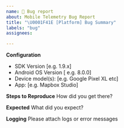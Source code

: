 ```yaml
---
name: 🐞 Bug report
about: Mobile Telemetry Bug Report
title: "\U0001F41E [Platform] Bug Summary"
labels: "bug"
assignees:

---
```


**Configuration**
 - SDK Version [e.g. 1.9.x]
 - Android OS Version [ e.g. 8.0.0]
 - Device model(s): [e.g. Google Pixel XL etc]
 - App: [e.g. Mapbox Studio]

**Steps to Reproduce**
How did you get there?

**Expected**
What did you expect?

**Logging**
Please attach logs or error messages